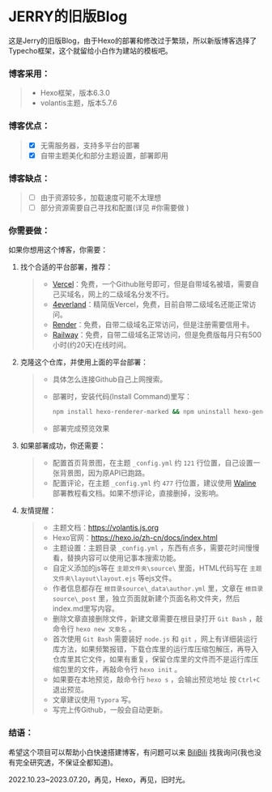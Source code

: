 # JERRY的旧版Blog

这是Jerry的旧版Blog，由于Hexo的部署和修改过于繁琐，所以新版博客选择了Typecho框架，这个就留给小白作为建站的模板吧。

### 博客采用：

> - Hexo框架，版本6.3.0
> - volantis主题，版本5.7.6

### 博客优点：

> - [x] 无需服务器，支持多平台的部署
> - [x] 自带主题美化和部分主题设置，部署即用

### 博客缺点：

> - [ ] 由于资源较多，加载速度可能不太理想
> - [ ] 部分资源需要自己寻找和配置(详见 #你需要做 )

### 你需要做：

如果你想用这个博客，你需要：

1. 找个合适的平台部署，推荐：

   > - [Vercel](https://vercel.com)：免费，一个Github账号即可，但是自带域名被墙，需要自己买域名，网上的二级域名分发不行。
   > - [4everland](https://4everland.org)：精简版Vercel，免费，目前自带二级域名还能正常访问。
   > - [Render](https://render.com)：免费，自带二级域名正常访问，但是注册需要信用卡。
   > - [Railway](https://railway.app)：免费，自带二级域名正常访问，但是免费版每月只有500小时(约20天)在线时间。

2. 克隆这个仓库，并使用上面的平台部署：

   > - 具体怎么连接Github自己上网搜索。
   >
   > - 部署时，安装代码(Install Command)里写：
   >
   >   ```bash
   >   npm install hexo-renderer-marked && npm uninstall hexo-generator-index && npm install hexo-generator-index-pin-top
   >   ```
   >
   > - 部署完成预览效果

3. 如果部署成功，你还需要：

   > - 配置首页背景图，在主题 `_config.yml` 约 `121` 行位置，自己设置一张背景图，因为原API已跑路。
   > - 配置评论，在主题 `_config.yml` 约 `477` 行位置，建议使用 [Waline](https://waline.js.org) 部署教程看文档。如果不想评论，直接删掉，没影响。

4. 友情提醒：

   > - 主题文档：https://volantis.js.org
   > - Hexo官网：https://hexo.io/zh-cn/docs/index.html
   > - 主题设置：主题目录 `_config.yml` ，东西有点多，需要花时间慢慢看，替换内容可以使用记事本搜索功能。
   > - 自定义添加的js等在 `主题文件夹\source\` 里面，HTML代码写在 `主题文件夹\layout\layout.ejs` 等ejs文件。
   > - 作者信息都存在 `根目录source\_data\author.yml` 里，文章在 `根目录source\_post` 里，独立页面就新建个页面名称文件夹，然后index.md里写内容。
   > - 删除文章直接删除文件，新建文章需要在根目录打开 `Git Bash` ，敲命令行 `hexo new 文章名` 。
   > - 首次使用 `Git Bash` 需要装好 `node.js` 和 `git` ，网上有详细装运行库方法，如果频繁报错，下载仓库里的运行库压缩包解压，再导入仓库里其它文件，如果有重复，保留仓库里的文件而不是运行库压缩包里的文件，再敲命令行 `hexo init` 。
   > - 如果要在本地预览，敲命令行 `hexo s` ，会输出预览地址 按 `Ctrl+C` 退出预览。
   > - 文章建议使用 `Typora` 写。
   > - 写完上传Github，一般会自动更新。

### 结语：

希望这个项目可以帮助小白快速搭建博客，有问题可以来 [BiliBili](https://space.bilibili.com/702028797) 找我询问(我也没有完全研究透，不保证全都知道)。

2022.10.23~2023.07.20，再见，Hexo，再见，旧时光。
